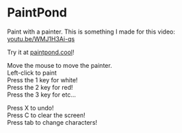 # PaintPond
Paint with a painter. This is something I made for this video: [youtu.be/WMJ1H3Ai-qs](https://youtu.be/WMJ1H3Ai-qs)

Try it at [paintpond.cool](https://paintpond.cool)!

Move the mouse to move the painter.<br>
Left-click to paint<br>
Press the 1 key for white!<br>
Press the 2 key for red!<br>
Press the 3 key for etc...

Press X to undo!<br>
Press C to clear the screen!<br>
Press tab to change characters!
